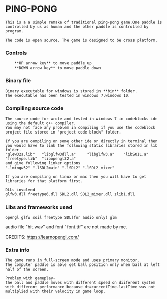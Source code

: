 # PING-PONG
	This is a a simple remake of traditional ping-pong game.One paddle is controlled by us as human and the other paddle is controlled by program.

	The code is open source. The game is designed to be cross platform.

### Controls
		**UP arrow key** to move paddle up
		**DOWN arrow key** to move paddle down

### Binary file
	Binary executable for windows is stored in **bin** folder.
	The executable has been tested in windows 7,windows 10.

### Compiling source code
	The source code for wrote and tested in windows 7 in codeblocks ide using the default g++ compiler.
	You may not face any problem in compiling if you use the codeblock project file stored in "project code block" folder.
	
	If you are compiling on some other ide or directly in terminal then you would have to link the following static libraries stored in lib folder.
	"glew32s.lib"	"libglfw3dll.a"		"libglfw3.a"	"libSOIL.a"		"freetype.lib"	"libopengl32.a"
	and give following linker options
	"-lmingw32" "-lSDL2main" "-lSDL2" "-lSDL2_mixer"
	
	If you are compiling on linux or mac then you will have to get libraries for that platform first.

	DLLs involved
	glfw3.dll freetype6.dll SDL2.dll SDL2_mixer.dll zlib1.dll

### Libs and frameworks used
	opengl glfw soil freetype SDL(for audio only) glm 

audio file "hit.wav" and font "font.ttf" are not made by me.

CREDITS:
	https://learnopengl.com/

### Extra info
	The game runs in full-screen mode and uses primary monitor.
	The computer paddle is able get ball position only when ball at left half of the screen.

	Problem with gameplay-
	the ball and paddle moves with different speed on diiferent system with different performance because dt=currentTime-lastTime was not multiplied with their velocity in game loop.
